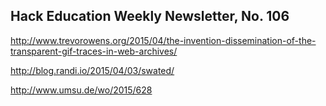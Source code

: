 ## Hack Education Weekly Newsletter, No. 106

http://www.trevorowens.org/2015/04/the-invention-dissemination-of-the-transparent-gif-traces-in-web-archives/

http://blog.randi.io/2015/04/03/swated/

http://www.umsu.de/wo/2015/628
